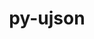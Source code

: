 ---
title: "py-ujson"
layout: cache
categories: [package, develop]
meta: {"compilers": ["apple-clang@=16.0.0", "gcc@=10.2.1", "gcc@=10.5.0", "gcc@=13.3.0", "gcc@=7.5.0"], "num_specs": 31, "num_specs_by_stack": {"developer-tools": 4, "developer-tools-aarch64-linux-gnu": 8, "developer-tools-darwin": 9, "developer-tools-manylinux2014": 2, "developer-tools-x86_64_v3-linux-gnu": 8, "root": 31}, "oss": ["centos7", "rhel8", "sequoia", "ubuntu18.04"], "platforms": ["darwin", "linux"], "stacks": ["developer-tools", "developer-tools-aarch64-linux-gnu", "developer-tools-darwin", "developer-tools-manylinux2014", "developer-tools-x86_64_v3-linux-gnu", "root"], "targets": ["aarch64", "x86_64_v3"], "versions": ["5.7.0"]}
spec_details: [{"compiler": "gcc@=10.2.1", "hash": "2q5xjoggagazjpcbqefxrktpbhjrn7kp", "os": "centos7", "platform": "linux", "size": "-", "stacks": ["developer-tools-manylinux2014", "root"], "target": "x86_64_v3", "variants": ["build_system=python_pip"], "versions": ["5.7.0"]}, {"compiler": "apple-clang@=16.0.0", "hash": "4bpptp36bf5svecpzzramjq3gypdgzop", "os": "sequoia", "platform": "darwin", "size": "-", "stacks": ["developer-tools-darwin", "root"], "target": "aarch64", "variants": ["build_system=python_pip"], "versions": ["5.7.0"]}, {"compiler": "apple-clang@=16.0.0", "hash": "4cqmt5sm27cogxwr7h3ch5gh526isyav", "os": "sequoia", "platform": "darwin", "size": "-", "stacks": ["developer-tools-darwin", "root"], "target": "aarch64", "variants": ["build_system=python_pip"], "versions": ["5.7.0"]}, {"compiler": "gcc@=7.5.0", "hash": "6goqj2nxectkxbvjwadxehvu3ke6rgom", "os": "ubuntu18.04", "platform": "linux", "size": "-", "stacks": ["developer-tools", "root"], "target": "x86_64_v3", "variants": ["build_system=python_pip"], "versions": ["5.7.0"]}, {"compiler": "gcc@=7.5.0", "hash": "7iztqid4zgjqqi27xcqevjhj45ajkypz", "os": "ubuntu18.04", "platform": "linux", "size": "-", "stacks": ["developer-tools", "root"], "target": "x86_64_v3", "variants": ["build_system=python_pip"], "versions": ["5.7.0"]}, {"compiler": "apple-clang@=16.0.0", "hash": "alht6vyggd2el7qj4im2667iqdusluc4", "os": "sequoia", "platform": "darwin", "size": "-", "stacks": ["developer-tools-darwin", "root"], "target": "aarch64", "variants": ["build_system=python_pip"], "versions": ["5.7.0"]}, {"compiler": "gcc@=10.5.0", "hash": "c3sa73u5a2pwoivshgwngvjvf7cq25qt", "os": "centos7", "platform": "linux", "size": "-", "stacks": ["developer-tools-x86_64_v3-linux-gnu", "root"], "target": "x86_64_v3", "variants": ["build_system=python_pip"], "versions": ["5.7.0"]}, {"compiler": "gcc@=10.5.0", "hash": "cg6ogx7jucgfzqcb2jdrspsqeisyavz4", "os": "centos7", "platform": "linux", "size": "-", "stacks": ["developer-tools-x86_64_v3-linux-gnu", "root"], "target": "x86_64_v3", "variants": ["build_system=python_pip"], "versions": ["5.7.0"]}, {"compiler": "gcc@=10.5.0", "hash": "chjmmlz3mtxxu7bacz3bue7ksv324fme", "os": "centos7", "platform": "linux", "size": "-", "stacks": ["developer-tools-x86_64_v3-linux-gnu", "root"], "target": "x86_64_v3", "variants": ["build_system=python_pip"], "versions": ["5.7.0"]}, {"compiler": "gcc@=13.3.0", "hash": "dqtprqujkxuep6hyrnewfpge4axh222d", "os": "rhel8", "platform": "linux", "size": "-", "stacks": ["developer-tools-aarch64-linux-gnu", "root"], "target": "aarch64", "variants": ["build_system=python_pip"], "versions": ["5.7.0"]}, {"compiler": "gcc@=7.5.0", "hash": "dqxywipcijnjptuoucpbu7efbmog3psm", "os": "ubuntu18.04", "platform": "linux", "size": "-", "stacks": ["developer-tools", "root"], "target": "x86_64_v3", "variants": ["build_system=python_pip"], "versions": ["5.7.0"]}, {"compiler": "gcc@=13.3.0", "hash": "faykkibnqlw24upateavl2c2vo2v7nkc", "os": "rhel8", "platform": "linux", "size": "-", "stacks": ["developer-tools-aarch64-linux-gnu", "root"], "target": "aarch64", "variants": ["build_system=python_pip"], "versions": ["5.7.0"]}, {"compiler": "gcc@=13.3.0", "hash": "fzlf4wrohczliaafk36fktgze77i52e7", "os": "rhel8", "platform": "linux", "size": "-", "stacks": ["developer-tools-aarch64-linux-gnu", "root"], "target": "aarch64", "variants": ["build_system=python_pip"], "versions": ["5.7.0"]}, {"compiler": "gcc@=10.5.0", "hash": "gbqllb77ad5yr2eg6jp4djaysjhmr64p", "os": "centos7", "platform": "linux", "size": "-", "stacks": ["developer-tools-x86_64_v3-linux-gnu", "root"], "target": "x86_64_v3", "variants": ["build_system=python_pip"], "versions": ["5.7.0"]}, {"compiler": "gcc@=10.5.0", "hash": "gznvj32nviswi2djar5c5qjggwzuw25b", "os": "centos7", "platform": "linux", "size": "-", "stacks": ["developer-tools-x86_64_v3-linux-gnu", "root"], "target": "x86_64_v3", "variants": ["build_system=python_pip"], "versions": ["5.7.0"]}, {"compiler": "gcc@=10.5.0", "hash": "hyij6fxo3diunlveh6f422txydnfbz3m", "os": "centos7", "platform": "linux", "size": "-", "stacks": ["developer-tools-x86_64_v3-linux-gnu", "root"], "target": "x86_64_v3", "variants": ["build_system=python_pip"], "versions": ["5.7.0"]}, {"compiler": "gcc@=13.3.0", "hash": "i7wuvwzu2ke44k5s4g6frqaskeismaua", "os": "rhel8", "platform": "linux", "size": "-", "stacks": ["developer-tools-aarch64-linux-gnu", "root"], "target": "aarch64", "variants": ["build_system=python_pip"], "versions": ["5.7.0"]}, {"compiler": "gcc@=10.5.0", "hash": "la3mxb7rxryysawlltnojkqtssg644a5", "os": "centos7", "platform": "linux", "size": "-", "stacks": ["developer-tools-x86_64_v3-linux-gnu", "root"], "target": "x86_64_v3", "variants": ["build_system=python_pip"], "versions": ["5.7.0"]}, {"compiler": "gcc@=13.3.0", "hash": "lyprnf7mq3vp65zyzx3spkw3fwpkg5jr", "os": "rhel8", "platform": "linux", "size": "-", "stacks": ["developer-tools-aarch64-linux-gnu", "root"], "target": "aarch64", "variants": ["build_system=python_pip"], "versions": ["5.7.0"]}, {"compiler": "gcc@=7.5.0", "hash": "m43axltim5v27qvdapuzss2drvv5c62y", "os": "ubuntu18.04", "platform": "linux", "size": "-", "stacks": ["developer-tools", "root"], "target": "x86_64_v3", "variants": ["build_system=python_pip"], "versions": ["5.7.0"]}, {"compiler": "gcc@=13.3.0", "hash": "m56ghrfug7uovjou2vpliorq4jn2syjv", "os": "rhel8", "platform": "linux", "size": "-", "stacks": ["developer-tools-aarch64-linux-gnu", "root"], "target": "aarch64", "variants": ["build_system=python_pip"], "versions": ["5.7.0"]}, {"compiler": "apple-clang@=16.0.0", "hash": "mcur54bn4cusicmxid7x5bgamcjju54h", "os": "sequoia", "platform": "darwin", "size": "-", "stacks": ["developer-tools-darwin", "root"], "target": "aarch64", "variants": ["build_system=python_pip"], "versions": ["5.7.0"]}, {"compiler": "apple-clang@=16.0.0", "hash": "n6qjdnthtq2jlulbl4g5mqq2mlcwqfsz", "os": "sequoia", "platform": "darwin", "size": "-", "stacks": ["developer-tools-darwin", "root"], "target": "aarch64", "variants": ["build_system=python_pip"], "versions": ["5.7.0"]}, {"compiler": "gcc@=10.2.1", "hash": "nm3sdohiwq3fewg2tu7s3cnbtbxt76z6", "os": "centos7", "platform": "linux", "size": "-", "stacks": ["developer-tools-manylinux2014", "root"], "target": "x86_64_v3", "variants": ["build_system=python_pip"], "versions": ["5.7.0"]}, {"compiler": "gcc@=13.3.0", "hash": "nngbbrj4awdfhhxvjgyxlnqinxqykoi2", "os": "rhel8", "platform": "linux", "size": "-", "stacks": ["developer-tools-aarch64-linux-gnu", "root"], "target": "aarch64", "variants": ["build_system=python_pip"], "versions": ["5.7.0"]}, {"compiler": "apple-clang@=16.0.0", "hash": "nosl4toj6cfm4iegh77rsqpjjdxtgn4z", "os": "sequoia", "platform": "darwin", "size": "-", "stacks": ["developer-tools-darwin", "root"], "target": "aarch64", "variants": ["build_system=python_pip"], "versions": ["5.7.0"]}, {"compiler": "gcc@=10.5.0", "hash": "q5pdknjme2ftm5ib3h3afev6mkrip36f", "os": "centos7", "platform": "linux", "size": "-", "stacks": ["developer-tools-x86_64_v3-linux-gnu", "root"], "target": "x86_64_v3", "variants": ["build_system=python_pip"], "versions": ["5.7.0"]}, {"compiler": "apple-clang@=16.0.0", "hash": "wgshtdhn372z4rxoq5kmwbvanzx5wg6l", "os": "sequoia", "platform": "darwin", "size": "-", "stacks": ["developer-tools-darwin", "root"], "target": "aarch64", "variants": ["build_system=python_pip"], "versions": ["5.7.0"]}, {"compiler": "apple-clang@=16.0.0", "hash": "wyvdbr7bujxfagefeui7lfhw2mm4hvso", "os": "sequoia", "platform": "darwin", "size": "-", "stacks": ["developer-tools-darwin", "root"], "target": "aarch64", "variants": ["build_system=python_pip"], "versions": ["5.7.0"]}, {"compiler": "gcc@=13.3.0", "hash": "xcdwxj44rjqt3vb4dv6tvt2qq7llwxfy", "os": "rhel8", "platform": "linux", "size": "-", "stacks": ["developer-tools-aarch64-linux-gnu", "root"], "target": "aarch64", "variants": ["build_system=python_pip"], "versions": ["5.7.0"]}, {"compiler": "apple-clang@=16.0.0", "hash": "yj7dvwi2snzhap2vcgtfz45bldqc3jf2", "os": "sequoia", "platform": "darwin", "size": "-", "stacks": ["developer-tools-darwin", "root"], "target": "aarch64", "variants": ["build_system=python_pip"], "versions": ["5.7.0"]}]
---